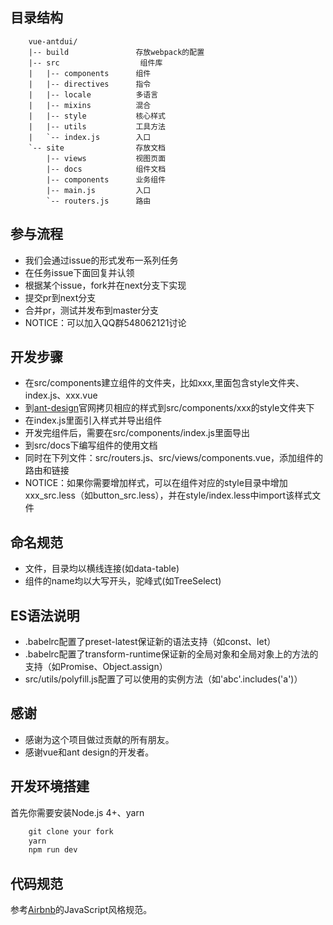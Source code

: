 ## 目录结构
````
    vue-antdui/
    |-- build               存放webpack的配置
    |-- src                  组件库
    |   |-- components      组件
    |   |-- directives      指令
    |   |-- locale          多语言
    |   |-- mixins          混合
    |   |-- style           核心样式
    |   |-- utils           工具方法
    |   `-- index.js        入口
    `-- site                存放文档
        |-- views           视图页面
        |-- docs            组件文档
        |-- components      业务组件
        |-- main.js         入口
        `-- routers.js      路由
````
## 参与流程
- 我们会通过issue的形式发布一系列任务
- 在任务issue下面回复并认领
- 根据某个issue，fork并在next分支下实现
- 提交pr到next分支
- 合并pr，测试并发布到master分支
- NOTICE：可以加入QQ群548062121讨论
## 开发步骤
- 在src/components建立组件的文件夹，比如xxx,里面包含style文件夹、index.js、xxx.vue
- 到[ant-design](https://github.com/ant-design/ant-design/tree/master/components)官网拷贝相应的样式到src/components/xxx的style文件夹下
- 在index.js里面引入样式并导出组件
- 开发完组件后，需要在src/components/index.js里面导出
- 到src/docs下编写组件的使用文档
- 同时在下列文件：src/routers.js、src/views/components.vue，添加组件的路由和链接
- NOTICE：如果你需要增加样式，可以在组件对应的style目录中增加xxx_src.less（如button_src.less），并在style/index.less中import该样式文件
## 命名规范
- 文件，目录均以横线连接(如data-table)
- 组件的name均以大写开头，驼峰式(如TreeSelect)
## ES语法说明
- .babelrc配置了preset-latest保证新的语法支持（如const、let）
- .babelrc配置了transform-runtime保证新的全局对象和全局对象上的方法的支持（如Promise、Object.assign）
- src/utils/polyfill.js配置了可以使用的实例方法（如'abc'.includes('a')）
## 感谢
- 感谢为这个项目做过贡献的所有朋友。
- 感谢vue和ant design的开发者。
## 开发环境搭建
首先你需要安装Node.js 4+、yarn
````javascript
    git clone your fork
    yarn
    npm run dev
````
## 代码规范
参考<a href="https://github.com/airbnb/javascript" target="blank">Airbnb</a>的JavaScript风格规范。